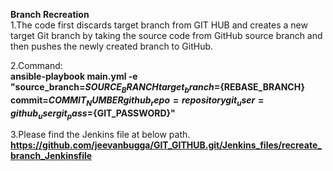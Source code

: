 __Branch Recreation__ <br>
1.The code first discards target branch from GIT HUB and creates a new target Git branch by taking the source code from GitHub source branch and then pushes the newly created branch to GitHub.<br>

2.Command: <br>
__ansible-playbook main.yml -e "source_branch=${SOURCE_BRANCH} target_branch=${REBASE_BRANCH} commit=${COMMIT_NUMBER} github_repo=repository git_user=github_user git_pass=${GIT_PASSWORD}"__ <br>

3.Please find the Jenkins file at below path.<br>
__https://github.com/jeevanbugga/GIT_GITHUB.git/Jenkins_files/recreate_branch_Jenkinsfile__ <br>
